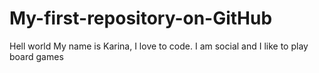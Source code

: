 # My-first-repository-on-GitHub
Hell world
My name is Karina, I love to code.
I am social and I like to play board games
